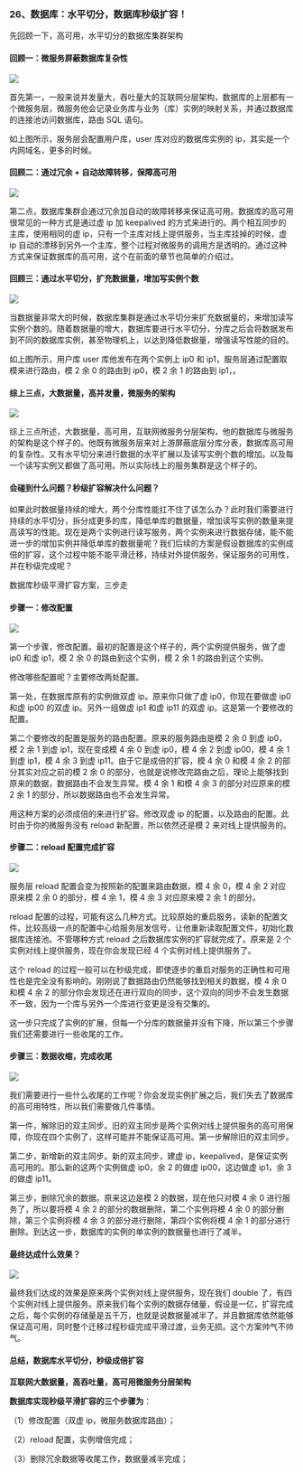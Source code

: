 ### 26、数据库：水平切分，数据库秒级扩容！

先回顾一下，高可用，水平切分的数据库集群架构

#### 回顾一：微服务屏蔽数据库复杂性

![](image/ch3-26-回顾一：微服务屏蔽数据库复杂性.png)

首先第一，一般来说并发量大，吞吐量大的互联网分层架构，数据库的上层都有一个微服务层，微服务他会记录业务库与业务（库）实例的映射关系，并通过数据库的连接池访问数据库，路由 SQL 语句。

如上图所示，服务层会配置用户库，user 库对应的数据库实例的 ip，其实是一个内网域名，更多的时候。

#### 回顾二：通过冗余 + 自动故障转移，保障高可用

![](image/ch3-26-回顾二：通过冗余+自动故障转移，保障高可用.png)

第二点，数据库集群会通过冗余加自动的故障转移来保证高可用。数据库的高可用很常见的一种方式是通过虚 ip 加 keepalived 的方式来进行的。两个相互同步的主库，使用相同的虚 ip，只有一个主库对线上提供服务，当主库挂掉的时候，虚 ip 自动的漂移到另外一个主库，整个过程对微服务的调用方是透明的。通过这种方式来保证数据库的高可用，这个在前面的章节也简单的介绍过。

#### 回顾三：通过水平切分，扩充数据量，增加写实例个数

![](image/ch3-26-回顾三：通过水平切分，扩充数据量，增加写实例个数.png)

当数据量非常大的时候，数据库集群是通过水平切分来扩充数据量的，来增加读写实例个数的。随着数据量的增大，数据库要进行水平切分，分库之后会将数据发布到不同的数据库实例，甚至物理机上，以达到降低数据量，增强读写性能的目的。

如上图所示，用户库 user 库他发布在两个实例上 ip0 和 ip1，服务层通过配置取模来进行路由，模 2 余 0 的路由到 ip0，模 2 余 1 的路由到 ip1，。

#### 综上三点，大数据量，高并发量，微服务的架构

![](image/ch3-26-综上三点，大数据量，高并发量，微服务的架构.png)

综上三点所述，大数据量，高可用，互联网微服务分层架构，他的数据库与微服务的架构是这个样子的。他既有微服务层来对上游屏蔽底层分库分表，数据库高可用的复杂性。又有水平切分来进行数据的水平扩展以及读写实例个数的增加。以及每一个读写实例又都做了高可用。所以实际线上的服务集群是这个样子的。

#### 会碰到什么问题？秒级扩容解决什么问题？

如果此时数据量持续的增大，两个分库性能扛不住了该怎么办？此时我们需要进行持续的水平切分，拆分成更多的库，降低单库的数据量，增加读写实例的数量来提高读写的性能。现在是两个实例进行读写服务，两个实例来进行数据存储，能不能进一步的增加实例并降低单库的数据量呢？我们后续的方案是假设数据库的实例成倍的扩容，这个过程中能不能平滑迁移，持续对外提供服务，保证服务的可用性，并在秒级完成呢？

数据库秒级平滑扩容方案，三步走

#### 步骤一：修改配置

![](image/ch3-26-步骤一：修改配置.png)

第一个步骤，修改配置。最初的配置是这个样子的，两个实例提供服务，做了虚 ip0 和虚 ip1，模 2 余 0 的路由到这个实例，模 2 余 1 的路由到这个实例。

修改哪些配置呢？主要修改两处配置。

第一处，在数据库原有的实例做双虚 ip。原来你只做了虚 ip0，你现在要做虚 ip0 和虚 ip00 的双虚 ip。另外一组做虚 ip1 和虚 ip11 的双虚 ip。这是第一个要修改的配置。

第二个要修改的配置是服务的路由配置。原来的服务路由是模 2 余 0 到虚 ip0，模 2 余 1 到虚 ip1，现在变成模 4 余 0 到虚 ip0，模 4 余 2 到虚 ip00，模 4 余 1 到虚 ip1，模 4 余 3 到虚 ip11。由于它是成倍的扩容，模 4 余 0 和模 4 余 2 的部分其实对应之前的模 2 余 0 的部分，也就是说修改完路由之后，理论上能够找到原来的数据，数据路由不会发生异常。模 4 余 1 和模 4 余 3 的部分对应原来的模 2 余 1 的部分，所以数据路由也不会发生异常。

用这种方案的必须成倍的来进行扩容。修改双虚 ip 的配置，以及路由的配置。此时由于你的微服务没有 reload 新配置，所以依然还是模 2 来对线上提供服务的。

#### 步骤二：reload 配置完成扩容

![](image/ch3-26-步骤二：reload配置完成扩容.png)

服务层 reload 配置会变为按照新的配置来路由数据，模 4 余 0，模 4 余 2 对应原来模 2 余 0 的部分，模 4 余 1，模 4 余 3 对应原来模 2 余 1 的部分。

reload 配置的过程，可能有这么几种方式。比较原始的重启服务，读新的配置文件。比较高级一点的配置中心给服务层发信号，让他重新读取配置文件，初始化数据库连接池。不管哪种方式 reload 之后数据库实例的扩容就完成了。原来是 2 个实例对线上提供服务，现在你会发现已经 4 个实例对线上提供服务了。

这个 reload 的过程一般可以在秒级完成，即使逐步的重启对服务的正确性和可用性也是完全没有影响的。刚刚说了数据路由仍然能够找到相关的数据，模 4 余 0 和模 4 余 2 的部分你会发现还在进行双向的同步，这个双向的同步不会发生数据不一致，因为一个库与另外一个库进行变更是没有交集的。

这一步只完成了实例的扩展，但每一个分库的数据量并没有下降，所以第三个步骤我们还需要进行一些收尾的工作。

#### 步骤三：数据收缩，完成收尾

![](image/ch3-26-步骤三：数据收缩，完成收尾.png)

我们需要进行一些什么收尾的工作呢？你会发现实例扩展之后，我们失去了数据库的高可用特性，所以我们需要做几件事情。

第一件，解除旧的双主同步。旧的双主同步是两个实例对线上提供服务的高可用保障，你现在四个实例了，这样可能并不能保证高可用。第一步解除旧的双主同步。

第二步，新增新的双主同步。新的双主同步，建虚 ip，keepalived，是保证实例高可用的。那么新的这两个实例做虚 ip0，余 2 的做虚 ip00，这边做虚 ip1，余 3 的做虚 ip11。

第三步，删除冗余的数据。原来这边是模 2 的数据，现在他只对模 4 余 0 进行服务了，所以要将模 4 余 2 的部分的数据删除，第二个实例将模 4 余 0 的部分删除，第三个实例将模 4 余 3 的部分进行删除，第四个实例将模 4 余 1 的部分进行删除。到达这一步，数据库的实例的单实例的数据量也进行了减半。

#### 最终达成什么效果？

![](image/ch3-26-最终达成什么效果.png)

最终我们达成的效果是原来两个实例对线上提供服务，现在我们 double 了，有四个实例对线上提供服务。原来我们每个实例的数据存储量，假设是一亿，扩容完成之后，每个实例的存储量是五千万，也就是说数据量减半了。并且数据库依然能够保证高可用，同时整个迁移过程秒级完成平滑过渡，业务无损。这个方案帅气不帅气。

#### 总结，数据库水平切分，秒级成倍扩容

**互联网大数据量，高吞吐量，高可用微服务分层架构**

**数据库实现秒级平滑扩容的三个步骤为**：

（1）修改配置（双虚 ip，微服务数据库路由）；

（2）reload 配置，实例增倍完成；

（3）删除冗余数据等收尾工作，数据量减半完成；